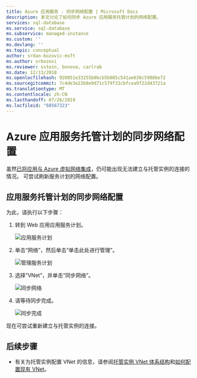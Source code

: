 ```yaml
---
title: Azure 应用服务 - 同步网络配置 | Microsoft Docs
description: 本文讨论了如何同步 Azure 应用服务托管计划的网络配置。
services: sql-database
ms.service: sql-database
ms.subservice: managed-instance
ms.custom: ''
ms.devlang: ''
ms.topic: conceptual
author: srdan-bozovic-msft
ms.author: srbozovi
ms.reviewer: sstein, bonova, carlrab
ms.date: 12/13/2018
ms.openlocfilehash: 920851e33255b0bcb5b085c541ae636c5988be72
ms.sourcegitcommit: 7c4de3e22b8e9d71c579f31cbfcea9f22d43721a
ms.translationtype: MT
ms.contentlocale: zh-CN
ms.lasthandoff: 07/26/2019
ms.locfileid: "68567323"
---
```

# <a name="sync-networking-configuration-for-azure-app-service-hosting-plan"></a>Azure 应用服务托管计划的同步网络配置

虽然[已将应用与 Azure 虚拟网络集成](../app-service/web-sites-integrate-with-vnet.md)，仍可能出现无法建立与托管实例的连接的情况。 可尝试刷新服务计划的网络配置。

## <a name="sync-network-configuration-for-app-service-hosting-plan"></a>应用服务托管计划的同步网络配置

为此，请执行以下步骤：  

1. 转到 Web 应用应用服务计划。

   ![应用服务计划](./media/sql-database-managed-instance-sync-networking/app-service-plan.png)

2. 单击“网络”，然后单击“单击此处进行管理”。

   ![管理服务计划](./media/sql-database-managed-instance-sync-networking/manage-plan.png)

3. 选择“VNet”，并单击“同步网络”。

   ![同步网络](./media/sql-database-managed-instance-sync-networking/sync.png)

4. 请等待同步完成。
  
   ![同步完成](./media/sql-database-managed-instance-sync-networking/sync-done.png)

现在可尝试重新建立与托管实例的连接。

## <a name="next-steps"></a>后续步骤

- 有关为托管实例配置 VNet 的信息，请参阅[托管实例 VNet 体系结构](sql-database-managed-instance-connectivity-architecture.md)和[如何配置现有 VNet](sql-database-managed-instance-configure-vnet-subnet.md)。
